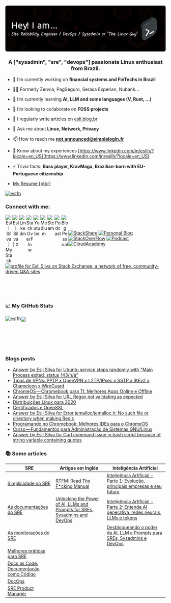 <p align="center"> 
<a href="https://esli.blog.br/me/" target="_blank">
  <img align="center" alt="Esli Silva | My Bio" src="./github-header-image.png" />
</a> 
  
</p>
<h3 align="center">A ["sysadmin", "sre", "devops"] passionate Linux enthusiast from Brazil.</h3>

- 🔭 I’m currently working on **financial systems and FinTechs in Brazil**

- 🧑‍💼 Formerly Zenvia, PagSeguro, Serasa Experian, Nubank...

- 🌱 I’m currently learning **AI, LLM and some languages (V, Rust, ...)**

- 👯 I’m looking to collaborate on **FOSS projects**

- 📝 I regularly write articles on [esli.blog.br](esli.blog.br)

- 💬 Ask me about **Linux, Network, Privacy**

- 📫 How to reach me **not.announced@simplelogin.fr**

- 📄 Know about my experiences [https://www.linkedin.com/in/eslih/?locale=en_US](https://www.linkedin.com/in/eslih/?locale=en_US)

- ⚡ Trivia facts: **Bass player, KravMaga, Brazilian-born with EU-Portuguese citizenship**

- [My Resume [ptbr]](https://esli.blog.br/me/)


<p align="left"> <a href="https://github.com/ryo-ma/github-profile-trophy"><img src="https://github-profile-trophy.vercel.app/?username=esl1h&theme=onedark&rank=-?" alt="esl1h" /></a> </p>


<p align="left">
  

<h3 align="left">Connect with me:</h3>
<p align="center">
<a href="https://stackshare.io/Esl1h" target="_blank">
  <img align="left" alt="Esli Silva | My Stack" width="22px" src="https://cdn.jsdelivr.net/npm/simple-icons@3.1.0/icons/stackshare.svg" />
</a> 
<a href="https://x.com/esl1h" target="_blank">
  <img align="left" alt="Esli Silva | X" width="22px" src="https://cdn.jsdelivr.net/npm/simple-icons@v3/icons/twitter.svg" />
</a> 
<a href="https://www.linkedin.com/in/eslih" target="_blank">
  <img align="left" alt="Linkedin" width="22px" src="https://cdn.jsdelivr.net/npm/simple-icons@v3/icons/linkedin.svg" />
</a> 
<a href="https://stackoverflow.com/users/4122311/esli-silva" target="_blank">
  <img align="left" alt="StackOverFlow" width="22px" src="https://cdn.jsdelivr.net/npm/simple-icons@3.1.0/icons/stackoverflow.svg" />
</a> 
<a href="https://youtube.com/@eslih" target="_blank">
  <img align="left" alt="Youtube" width="22px" src="https://cdn.jsdelivr.net/npm/simple-icons@3.1.0/icons/youtube.svg" />
</a> 
<a href="https://medium.com/@esl1h" target="_blank">
  <img align="left" alt="Medium" width="22px" src="https://cdn.jsdelivr.net/npm/simple-icons@3.1.0/icons/medium.svg" />
</a> 
<a href="https://steamcommunity.com/id/esl1h" target="_blank">
  <img align="left" alt="Steam" width="22px" src="https://cdn.jsdelivr.net/npm/simple-icons@3.1.0/icons/steam.svg" />
</a> 
<a href="https://anchor.fm/esl1h" target="_blank">
  <img align="left" alt="Podcast" width="22px" src="https://cdn.jsdelivr.net/npm/simple-icons@3.1.0/icons/anchor.svg" />
</a> 
<a href="https://esli.blog.br/" target="_blank">
  <img align="left" alt="Blog Pessoal" width="22px" src="https://cdn.jsdelivr.net/npm/simple-icons@3.1.0/icons/hashnode.svg" />
</a> 
</p>
<br/> 
<br/>

[![StackShare](https://img.shields.io/badge/MyTech-StackShare-green?style=for-the-badge&logo=stackshare)](https://stackshare.io/Esl1h) 
[![Personal Blog](https://img.shields.io/badge/My%20Blog-esli.blog.br-blue?style=for-the-badge&logo=hashnode)](https://esli.blog.br)
[![StackOverFlow](https://img.shields.io/badge/Profile-StackOverFlow-orange?style=for-the-badge&logo=stackoverflow)](https://stackoverflow.com/users/4122311/esli-silva?tab=profile)
[![Podcast](https://img.shields.io/badge/Podcast-Sysadmin/SRE-blueviolet?style=for-the-badge&logo=anchor)](https://anchor.fm/esl1h)
[![CloudAcademy](https://img.shields.io/badge/My-CloudAcademy-blue?style=for-the-badge)](https://cloudacademy.com/profile/7160ca43-3248-48a5-beb1-44533e78bf00)


<a href="https://stackoverflow.com/users/4122311/esli-silva" target=”_blank”><img src="https://stackexchange.com/users/flair/4974728.png" width="208" height="58" alt="profile for Esli Silva on Stack Exchange, a network of free, community-driven Q&amp;A sites" title="profile for Esli Silva on Stack Exchange, a network of free, community-driven Q&amp;A sites" /></a>

</p>
<br/>


<br/> 
<br/>

### &#x1f4c8; My GitHub Stats

<p align="left"><a href="https://github.com/Esl1h/Esl1h">
<img align="center" src="https://github-readme-stats.vercel.app/api?username=Esl1h&show_icons=true&title_color=fff&icon_color=79ff97&text_color=9f9f9f&bg_color=151515">
</a> 

<a href="https://github.com/Esl1h/Esl1h">
 <img align="left" src="https://github-readme-stats.vercel.app/api/top-langs?username=esl1h&show_icons=true&locale=en&layout=compact&theme=dark" alt="esl1h" />
</a>

</p>

<br>
<br/>
<br>
<br/>

### Blogs posts
<!-- BLOG-POST-LIST:START -->
- [Answer by Esli Silva for Ubuntu service stops randomly with &quot;Main Process exited, status 143/n/a&quot;](https://stackoverflow.com/questions/57156111/ubuntu-service-stops-randomly-with-main-process-exited-status-143-n-a/62266881#62266881)
- [Tipos de VPNs: PPTP x OpenVPN x L2TP/IPsec x SSTP x IKEv2 x Chameleon x WireGuard](https://esl1h.medium.com/tipos-de-vpns-pptp-x-openvpn-x-l2tp-ipsec-x-sstp-x-ikev2-x-chameleon-x-wireguard-26f37b7e97e?source=rss-de50b99477b4------2)
- [ChromeOS — Chromebook para TI: Melhores Apps Online e Offline](https://esl1h.medium.com/chromeos-chromebook-para-ti-melhores-apps-online-e-offline-ceb4f829fbde?source=rss-de50b99477b4------2)
- [Answer by Esli Silva for URL Regex not validating as expected](https://stackoverflow.com/questions/60121958/url-regex-not-validating-as-expected/60122071#60122071)
- [Distribuições Linux para 2020](https://esl1h.medium.com/distribui%C3%A7%C3%B5es-linux-para-2020-e035c5405987?source=rss-de50b99477b4------2)
- [Certificados e OpenSSL](https://esl1h.medium.com/certificados-e-openssl-4b0c534f9a34?source=rss-de50b99477b4------2)
- [Answer by Esli Silva for Error jemalloc/jemalloc.h: No such file or directory when making Redis](https://stackoverflow.com/questions/47088171/error-jemalloc-jemalloc-h-no-such-file-or-directory-when-making-redis/58733919#58733919)
- [Programando no Chromebook: Melhores IDEs para o ChromeOS](https://esl1h.medium.com/programando-no-chromebook-melhores-ides-para-o-chromeos-95a637fc7962?source=rss-de50b99477b4------2)
- [Curso — Fundamentos para Administração de Sistemas GNU/Linux](https://esl1h.medium.com/curso-fundamentos-para-administra%C3%A7%C3%A3o-de-sistemas-gnu-linux-fff2f0636b42?source=rss-de50b99477b4------2)
- [Answer by Esli Silva for Curl command issue in bash script because of string variable containing quotes](https://stackoverflow.com/questions/55267466/curl-command-issue-in-bash-script-because-of-string-variable-containing-quotes/55267677#55267677)
<!-- BLOG-POST-LIST:END -->

<!-- HASHNODE:START -->
<!-- HASHNODE:END -->

### 📚 Some articles

| SRE | Artigos em Inglês | Inteligência Artificial |
|-----|-------------------|------------------------|
| [Simplicidade no SRE](https://esli.blog.br/simplicidade-no-sre) | [RTFM: Read The F\*cking Manual](https://esli.blog.br/rtfm-read-the-fcking-manual) | [Inteligência Artificial - Parte 1: Evolução, principais empresas e seu futuro](https://esli.blog.br/inteligencia-artificial-parte-1-evolucao-principais-empresas-e-seu-futuro) |
| [As documentações do SRE](https://esli.blog.br/as-documentacoes-do-sre) | [Unlocking the Power of AI, LLMs and Prompts for SREs, Sysadmins and DevOps](https://esli.blog.br/unlocking-the-power-of-ai-llms-and-prompts-for-sres-sysadmins-and-devops) | [Inteligência Artificial - Parte 2: Entenda AI generativa, redes neurais, LLMs e tokens](https://esli.blog.br/inteligencia-artificial-parte-2-entenda-ai-generativa-redes-neurais-llms-e-tokens) |
| [As monitorações do SRE](https://esli.blog.br/as-monitoracoes-do-sre) |   | [Desbloqueando o poder da AI, LLM e Prompts para SREs, Sysadmins e DevOps](https://esli.blog.br/desbloqueando-o-poder-da-ai-llm-e-prompts-para-sres-sysadmins-e-devops) |
| [Melhores práticas para SRE](https://esli.blog.br/melhores-praticas-para-sre) |   |   |
| [Docs as Code: Documentação como Código](https://esli.blog.br/docs-as-code-documentacao-como-codigo) |   |   |
| [DocOps](https://esli.blog.br/docops) |   |   |
| [SRE Product Manager](https://esli.blog.br/sre-product-manager) |   |   |
